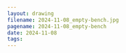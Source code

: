 ```yaml
---
layout: drawing
filename: 2024-11-08_empty-bench.jpg
pagename: 2024-11-08_empty-bench
date: 2024-11-08
tags:
---
```

